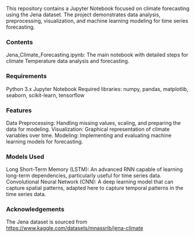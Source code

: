 This repository contains a Jupyter Notebook focused on climate forecasting using the Jena dataset. 
The project demonstrates data analysis, preprocessing, visualization, and machine learning modeling for time series forecasting.


### Contents

Jena_Climate_Forecasting.ipynb: The main notebook with detailed steps for climate Temperature data analysis and forecasting.


### Requirements

Python 3.x
Jupyter Notebook
Required libraries: numpy, pandas, matplotlib, seaborn, scikit-learn, tensorflow 


### Features

Data Preprocessing: Handling missing values, scaling, and preparing the data for modeling.
Visualization: Graphical representation of climate variables over time.
Modeling: Implementing and evaluating machine learning models for forecasting.


### Models Used

Long Short-Term Memory (LSTM): An advanced RNN capable of learning long-term dependencies, particularly useful for time series data.
Convolutional Neural Network (CNN): A deep learning model that can capture spatial patterns, adapted here to capture temporal patterns in the time series data.


### Acknowledgements

The Jena dataset is sourced from https://www.kaggle.com/datasets/mnassrib/jena-climate
